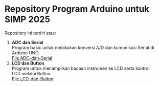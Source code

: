 # Repository Program Arduino untuk SIMP 2025

Repository ini terdiri atas:
1. **ADC dan Serial**
   <br/> Program basic untuk melakukan konversi A/D dan komunikasi Serial di Arduino UNO.
   <br/> [File ADC-dan-Serial](https://github.com/BerlianOkaI/SIMP25/tree/main/ADC-dan-Serial)
2. **LCD dan Button**
   <br/> Program untuk menampilkan bacaan instrumen ke LCD serta kontrol LCD melalui Button
   <br/> [File LCD-dan-Button](https://github.com/BerlianOkaI/SIMP25/tree/main/LCD-dan-Button)
